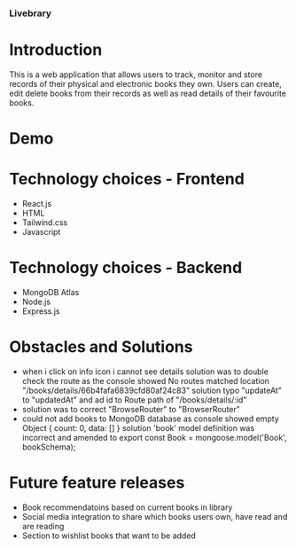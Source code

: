 ### Livebrary

# Introduction

This is a web application that allows users to track, monitor and store records of their physical and electronic books they own. Users can create, edit delete books from their records as well as read details of their favourite books.

# Demo

# Technology choices - Frontend
- React.js
- HTML
- Tailwind.css
- Javascript

# Technology choices - Backend
- MongoDB Atlas
- Node.js
- Express.js

# Obstacles and Solutions
- when i click on info icon i cannot see details solution was to double check the route as the console showed No routes matched location "/books/details/66b4fafa6839cfd80af24c83" solution typo "updateAt" to "updatedAt" and ad id to Route path of "/books/details/:id"
- solution was to correct "BrowseRouter" to "BrowserRouter"
- could not add books to MongoDB database as console showed empty Object { count: 0, data: [] } solution 'book' model definition was incorrect and amended to export const Book = mongoose.model('Book', bookSchema);

# Future feature releases
- Book recommendatoins based on current books in library
- Social media integration to share which books users own, have read and are reading
- Section to wishlist books that want to be added
